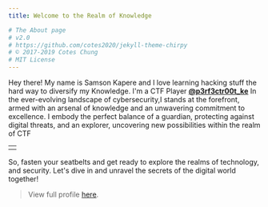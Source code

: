 ```yaml
---
title: Welcome to the Realm of Knowledge

# The About page
# v2.0
# https://github.com/cotes2020/jekyll-theme-chirpy
# © 2017-2019 Cotes Chung
# MIT License
---
```


Hey there! My name is Samson Kapere and I love learning hacking stuff the hard way to diversify my Knowledge.
I'm a CTF Player [**@p3rf3ctr00t_ke**](https://twitter.com/p3rf3ctr00t)
In the ever-evolving landscape of cybersecurity,I stands at the forefront, armed with an arsenal of knowledge and an unwavering commitment to excellence. I embody the perfect balance of a guardian, protecting against digital threats, and an explorer, uncovering new possibilities within the realm of CTF

<table>
<tr>
<td> <script src="https://tryhackme.com/badge/439948"></script></td>
</tr>
</table>
So, fasten your seatbelts and get ready to explore the realms of technology, and security. Let's dive in and unravel the secrets of the digital world together!


> View full profile [here](https://www.linkedin.com/in/samson-kapere-3aa2b71b3/).
